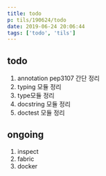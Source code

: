 ```yaml
---
title: todo
p: tils/190624/todo
date: 2019-06-24 20:06:44
tags: ['todo', 'tils']
---
```


## todo

1. annotation pep3107 간단 정리
2. typing 모듈 정리
3. type모듈 정리
4. docstring 모듈 정리
5. doctest 모듈 정리

## ongoing

1. inspect
2. fabric
3. docker